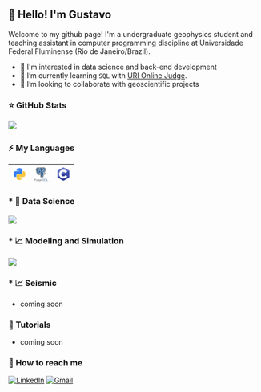 ## **👋 Hello! I'm Gustavo**

Welcome to my github page! I'm a undergraduate geophysics student and teaching assistant in computer programming discipline at Universidade Federal Fluminense (Rio de Janeiro/Brazil). 

- 🔭 I'm interested in data science and back-end development
- 🌱 I’m currently learning ```SQL``` with [URI Online Judge](https://www.urionlinejudge.com.br/judge/pt/profile/276482).
- 👯 I’m looking to collaborate with geoscientific projects

### **⭐ GitHub Stats**

<img src = "https://github-readme-stats.vercel.app/api?username=gdssouza&show_icons=true&theme=blue-green">

### **⚡ My Languages**

<code><img height="30" src="assets/python_icon.png"></code> | <code><img height="30" src="assets/sql_icon.png"></code> | <code><img height="30" src="assets/c_icon.png"></code>
--- | --- | ---

### * **💾 Data Science**

<a href="https://github.com/gdssouza/vss-prediction">
  <img align="center" src="https://github-readme-stats.vercel.app/api/pin/?username=gdssouza&repo=vss-prediction" />
</a>

### * **📈 Modeling and Simulation**

<a href="https://github.com/gdssouza/igrf-n-diurnal-variation">
  <img align="center" src="https://github-readme-stats.vercel.app/api/pin/?username=gdssouza&repo=igrf-n-diurnal-variation" />
</a>

### * **📈 Seismic**
*  coming soon

### **📃 Tutorials**
*  coming soon

### **👯 How to reach me**

[![LinkedIn](https://img.shields.io/badge/-linkedin-%230077B5.svg?&style=for-the-badge&logo=linkedin&logoColor=white)](https://www.linkedin.com/in/gdssouza/)
[![Gmail](https://img.shields.io/badge/-Gmail-c14438?style=for-the-badge&logo=Gmail&logoColor=white)](mailto:gdssouza@id.uff.br)

<!--
**gdssouza/gdssouza** is a ✨ _special_ ✨ repository because its `README.md` (this file) appears on your GitHub profile.

Here are some ideas to get you started:

- 🔭 I’m currently working on ...
- 🌱 I’m currently learning ...
- 👯 I’m looking to collaborate on ...
- 🤔 I’m looking for help with ...
- 💬 Ask me about ...
- 📫 How to reach me: ...
- 😄 Pronouns: ...
- ⚡ Fun fact: ...
-->

